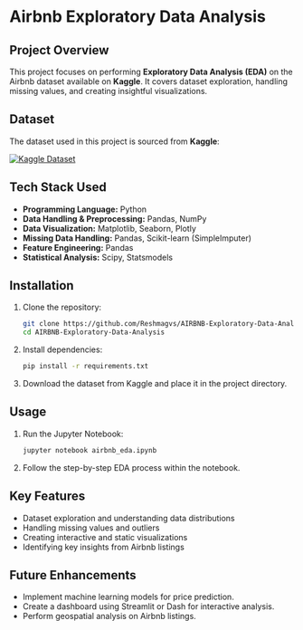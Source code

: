 # Airbnb Exploratory Data Analysis 

## Project Overview
This project focuses on performing **Exploratory Data Analysis (EDA)** on the Airbnb dataset available on **Kaggle**. It covers dataset exploration, handling missing values, and creating insightful visualizations.

## Dataset
The dataset used in this project is sourced from **Kaggle**:  

[![Kaggle Dataset](https://img.shields.io/badge/Kaggle-Airbnb%20Open%20Data-blue?style=flat&logo=kaggle)](https://www.kaggle.com/datasets/arianazmoudeh/airbnbopendata)  

## Tech Stack Used
- **Programming Language:** Python
- **Data Handling & Preprocessing:** Pandas, NumPy
- **Data Visualization:** Matplotlib, Seaborn, Plotly
- **Missing Data Handling:** Pandas, Scikit-learn (SimpleImputer)
- **Feature Engineering:** Pandas
- **Statistical Analysis:** Scipy, Statsmodels

## Installation
1. Clone the repository:
   ```sh
   git clone https://github.com/Reshmagvs/AIRBNB-Exploratory-Data-Analysis
   cd AIRBNB-Exploratory-Data-Analysis
   ```
2. Install dependencies:
   ```sh
   pip install -r requirements.txt
   ```
3. Download the dataset from Kaggle and place it in the project directory.

## Usage
1. Run the Jupyter Notebook:
   ```sh
   jupyter notebook airbnb_eda.ipynb
   ```
2. Follow the step-by-step EDA process within the notebook.

## Key Features
- Dataset exploration and understanding data distributions
- Handling missing values and outliers
- Creating interactive and static visualizations
- Identifying key insights from Airbnb listings

## Future Enhancements
- Implement machine learning models for price prediction.
- Create a dashboard using Streamlit or Dash for interactive analysis.
- Perform geospatial analysis on Airbnb listings.

